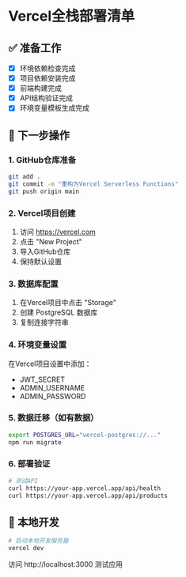 # Vercel全栈部署清单

## ✅ 准备工作
- [x] 环境依赖检查完成
- [x] 项目依赖安装完成
- [x] 前端构建完成
- [x] API结构验证完成
- [x] 环境变量模板生成完成

## 🔄 下一步操作

### 1. GitHub仓库准备
```bash
git add .
git commit -m "重构为Vercel Serverless Functions"
git push origin main
```

### 2. Vercel项目创建
1. 访问 https://vercel.com
2. 点击 "New Project"
3. 导入GitHub仓库
4. 保持默认设置

### 3. 数据库配置
1. 在Vercel项目中点击 "Storage"
2. 创建 PostgreSQL 数据库
3. 复制连接字符串

### 4. 环境变量设置
在Vercel项目设置中添加：
- JWT_SECRET
- ADMIN_USERNAME
- ADMIN_PASSWORD

### 5. 数据迁移（如有数据）
```bash
export POSTGRES_URL="vercel-postgres://..."
npm run migrate
```

### 6. 部署验证
```bash
# 测试API
curl https://your-app.vercel.app/api/health
curl https://your-app.vercel.app/api/products
```

## 🎯 本地开发
```bash
# 启动本地开发服务器
vercel dev
```

访问 http://localhost:3000 测试应用
